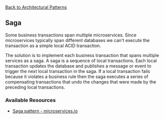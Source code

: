 [Back to Architectural Patterns](09-architectural-patterns.md)
## Saga 

Some business transactions span multiple microservices. Since microservices typically span different databases we can't execute the transaction as a simple local ACID transaction.

The solution is to implement each business transaction that spans multiple services as a saga. A saga is a sequence of local transactions. Each local transaction updates the database and publishes a message or event to trigger the next local transaction in the saga. If a local transaction fails because it violates a business rule then the saga executes a series of compensating transactions that undo the changes that were made by the preceding local transactions.
### Available Resources

- [Saga pattern - microservices.io](https://microservices.io/patterns/data/saga.html)
